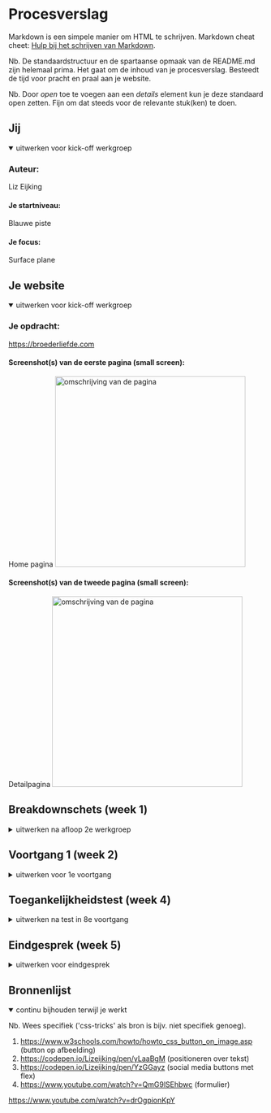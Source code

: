 # Procesverslag
Markdown is een simpele manier om HTML te schrijven.
Markdown cheat cheet: [Hulp bij het schrijven van Markdown](https://github.com/adam-p/markdown-here/wiki/Markdown-Cheatsheet).

Nb. De standaardstructuur en de spartaanse opmaak van de README.md zijn helemaal prima. Het gaat om de inhoud van je procesverslag. Besteedt de tijd voor pracht en praal aan je website.

Nb. Door *open* toe te voegen aan een *details* element kun je deze standaard open zetten. Fijn om dat steeds voor de relevante stuk(ken) te doen.





## Jij

<details open>
<summary>uitwerken voor kick-off werkgroep</summary>

### Auteur:
Liz Eijking

#### Je startniveau:
Blauwe piste

#### Je focus:
Surface plane

</details>





## Je website

<details open>
<summary>uitwerken voor kick-off werkgroep</summary>

### Je opdracht:
https://broederliefde.com

#### Screenshot(s) van de eerste pagina (small screen):
Home pagina
<img src="images/homepagina.jpg" width="375px" alt="omschrijving van de pagina">

#### Screenshot(s) van de tweede pagina (small screen):
Detailpagina
<img src="images/detailpagina.jpg" width="375px" alt="omschrijving van de pagina">

</details>





## Breakdownschets (week 1)

<details>
<summary>uitwerken na afloop 2e werkgroep</summary>

### de hele pagina:
<img src="images/breakdown1.png" width="375px" alt="breakdown van de hele pagina">

### dynamisch deel (bijv menu):
<img src="images/breakdown2.png" width="375px" alt="breakdown van een dynamisch deel">


</details>


## Voortgang 1 (week 2)

<details>
<summary>uitwerken voor 1e voortgang</summary>

### Stand van zaken
Ik snap niet hoe ik de afbeeldingen over de hele breedte van de pagina krijg en hoe ik de tour dates het beste kan aanpakken. Ook wilde ik weten hoe je bij de tweede pagina elementen kunt aanroepen in css


### Verslag van meeting
hier na afloop snel de uitkomsten van de meeting vastleggen

- body: margin: 0; om er voor te zorgen dat de afbeeldingen over de hele breedte van de pagina liggen
- in plaats van p tags, h tags gebruiken
- divs veranderen naar mooie elementen
- sections gebruiken
- border mag wel in px, voor de rest em gebruiken
- het gedeelte van de tourdates kan ik fixen door er een section omheen te zetten
- bij de tweede html pagina mag je wel classes gebruiken, omdat je dan die classes kan aanroepen in css


</details>








## Toegankelijkheidstest (week 4)

<details>
<summary>uitwerken na test in 8e voortgang</summary>

### Bevindingen
- Niet alles kan met het toetsenbord geselecteerd worden


#### Titel eerste bevinding
Hier korte omschrijving (met indien nodig een afbeelding)

Hier een omschrijving van hoe het opgelost kan worden (met indien nodig een afbeelding)


#### Titel tweede bevinding.
Hier korte omschrijving (met indien nodig een afbeelding)

Hier een omschrijving van hoe het opgelost kan worden (met indien nodig een afbeelding)

</details>



## Eindgesprek (week 5)

<details>
<summary>uitwerken voor eindgesprek</summary>

### Stand van zaken
hier dit ging goed & dit was lastig (neem ook screenshots op van delen van je website en code)

### Screenshot(s)

hier screenshot(s) van je eindresultaat

</details>





## Bronnenlijst

<details open>
<summary>continu bijhouden terwijl je werkt</summary>

Nb. Wees specifiek ('css-tricks' als bron is bijv. niet specifiek genoeg).

1. https://www.w3schools.com/howto/howto_css_button_on_image.asp (button op afbeelding)
2. https://codepen.io/Lizeijking/pen/yLaaBgM (positioneren over tekst)
3. https://codepen.io/Lizeijking/pen/YzGGayz (social media buttons met flex)
4. https://www.youtube.com/watch?v=QmG9lSEhbwc (formulier)

</details>


https://www.youtube.com/watch?v=drOgpionKpY
